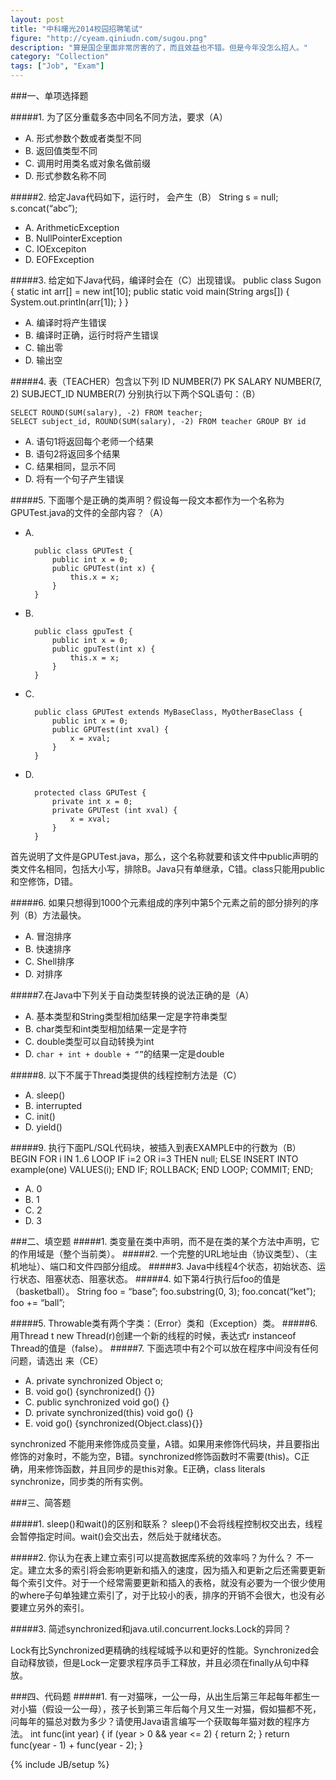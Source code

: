 ```yaml
---
layout: post
title: "中科曙光2014校园招聘笔试"
figure: "http://cyeam.qiniudn.com/sugou.png"
description: "算是国企里面非常厉害的了，而且效益也不错。但是今年没怎么招人。"
category: "Collection"
tags: ["Job", "Exam"]
---
```

###一、单项选择题

#####1. 为了区分重载多态中同名不同方法，要求（A）
* A. 形式参数个数或者类型不同
* B. 返回值类型不同
* C. 调用时用类名或对象名做前缀
* D. 形式参数名称不同

#####2. 给定Java代码如下，运行时， 会产生（B）
    String s = null;
    s.concat(“abc”);

* A. ArithmeticException
* B. NullPointerException
* C. IOExcepiton
* D. EOFException

#####3. 给定如下Java代码，编译时会在（C）出现错误。
    public class Sugon {
        static int arr[] = new int[10];
        public static void main(String args[]) {
            System.out.println(arr[1]);
        }
    }
* A. 编译时将产生错误
* B. 编译时正确，运行时将产生错误
* C. 输出零
* D. 输出空

#####4. 表（TEACHER）包含以下列
    ID NUMBER(7) PK
    SALARY NUMBER(7, 2)
    SUBJECT_ID NUMBER(7)
分别执行以下两个SQL语句：（B）

    SELECT ROUND(SUM(salary), -2) FROM teacher;
    SELECT subject_id, ROUND(SUM(salary), -2) FROM teacher GROUP BY id 
* A. 语句1将返回每个老师一个结果
* B. 语句2将返回多个结果
* C. 结果相同，显示不同
* D. 将有一个句子产生错误

#####5. 下面哪个是正确的类声明？假设每一段文本都作为一个名称为GPUTest.java的文件的全部内容？（A）
* A. 

        public class GPUTest {
            public int x = 0;
            public GPUTest(int x) {
                this.x = x;
            }
        } 

* B. 

        public class gpuTest {
            public int x = 0;
            public gpuTest(int x) {
                this.x = x;
            }
        }

* C. 

        public class GPUTest extends MyBaseClass, MyOtherBaseClass {
            public int x = 0;
            public GPUTest(int xval) {
                x = xval;
            }
        }


* D. 

        protected class GPUTest {
            private int x = 0;
            private GPUTest (int xval) {
                x = xval;
            }
        }

首先说明了文件是GPUTest.java，那么，这个名称就要和该文件中public声明的类文件名相同，包括大小写，排除B。Java只有单继承，C错。class只能用public和空修饰，D错。

#####6. 如果只想得到1000个元素组成的序列中第5个元素之前的部分排列的序列（B）方法最快。
+ A. 冒泡排序
+ B. 快速排序
+ C. Shell排序
+ D. 对排序

#####7.在Java中下列关于自动类型转换的说法正确的是（A）
+ A. 基本类型和String类型相加结果一定是字符串类型
+ B. char类型和int类型相加结果一定是字符
+ C. double类型可以自动转换为int
+ D. `char + int + double + “”`的结果一定是double

#####8. 以下不属于Thread类提供的线程控制方法是（C）
+ A. sleep()
+ B. interrupted
+ C. init()
+ D. yield()

#####9. 执行下面PL/SQL代码块，被插入到表EXAMPLE中的行数为（B）
    BEGIN
    FOR i IN 1..6 LOOP
    IF i=2 OR i=3 THEN null;
    ELSE
    INSERT INTO example(one) VALUES(i);
    END IF;
    ROLLBACK;
    END LOOP;
    COMMIT;
    END;
+ A. 0
+ B. 1
+ C. 2
+ D. 3


###二、填空题
#####1. 类变量在类中声明，而不是在类的某个方法中声明，它的作用域是（整个当前类）。
#####2. 一个完整的URL地址由（协议类型）、（主机地址）、端口和文件四部分组成。
#####3. Java中线程4个状态，初始状态、运行状态、阻塞状态、阻塞状态。
#####4. 如下第4行执行后foo的值是（basketball）。
    String foo = “base”;
    foo.substring(0, 3);
    foo.concat(“ket”);
    foo += “ball”;

#####5. Throwable类有两个字类：（Error）类和（Exception）类。
#####6. 用Thread t  new Thread(r)创建一个新的线程的时候，表达式r instanceof Thread的值是（false）。
#####7. 下面选项中有2个可以放在程序中间没有任何问题，请选出  来（CE）
+ A. private synchronized Object o;
+ B. void go() {synchronized() {}} 
+ C. public synchronized void go() {}
+ D. private synchronized(this) void go() {}
+ E. void go() {synchronized(Object.class){}} 

synchronized 不能用来修饰成员变量，A错。如果用来修饰代码块，并且要指出修饰的对象时，不能为空，B错。synchronized修饰函数时不需要(this)。C正确，用来修饰函数，并且同步的是this对象。E正确，class literals synchronize，同步类的所有实例。


###三、简答题

#####1. sleep()和wait()的区别和联系？
sleep()不会将线程控制权交出去，线程会暂停指定时间。wait()会交出去，然后处于就绪状态。

#####2. 你认为在表上建立索引可以提高数据库系统的效率吗？为什么？
不一定。建立太多的索引将会影响更新和插入的速度，因为插入和更新之后还需要更新每个索引文件。对于一个经常需要更新和插入的表格，就没有必要为一个很少使用的where子句单独建立索引了，对于比较小的表，排序的开销不会很大，也没有必要建立另外的索引。

#####3. 简述synchronized和java.util.concurrent.locks.Lock的异同？

Lock有比Synchronized更精确的线程域城予以和更好的性能。Synchronized会自动释放锁，但是Lock一定要求程序员手工释放，并且必须在finally从句中释放。


###四、代码题
#####1. 有一对猫咪，一公一母，从出生后第三年起每年都生一对小猫（假设一公一母），孩子长到第三年后每个月又生一对猫，假如猫都不死，问每年的猫总对数为多少？请使用Java语言编写一个获取每年猫对数的程序方法。
    int func(int year) {
        if (year > 0 && year <= 2) {
            return 2;
        }
        return func(year - 1) + func(year - 2);
    }
    

{% include JB/setup %}
